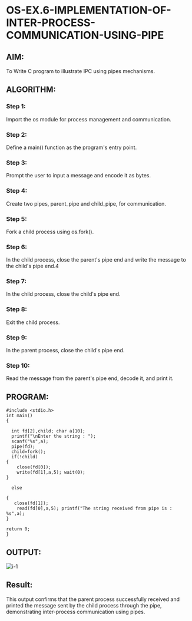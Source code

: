 # OS-EX.6-IMPLEMENTATION-OF-INTER-PROCESS-COMMUNICATION-USING-PIPE

## AIM:
To Write C program to illustrate IPC using pipes mechanisms.

## ALGORITHM:
### Step 1:
Import the os module for process management and communication.
### Step 2:
Define a main() function as the program's entry point.
### Step 3:
Prompt the user to input a message and encode it as bytes.
### Step 4:
Create two pipes, parent_pipe and child_pipe, for communication.
### Step 5:
Fork a child process using os.fork().
### Step 6:
In the child process, close the parent's pipe end and write the message to the child's pipe end.4
### Step 7:
In the child process, close the child's pipe end.
### Step 8:
Exit the child process.
### Step 9:
In the parent process, close the child's pipe end.
### Step 10:
Read the message from the parent's pipe end, decode it, and print it.

## PROGRAM:
```
#include <stdio.h>
int main()
{

  int fd[2],child; char a[10];
  printf("\nEnter the string : ");
  scanf("%s",a);
  pipe(fd);
  child=fork();
  if(!child)
{
    close(fd[0]);
    write(fd[1],a,5); wait(0);
}

  else

{
   close(fd[1]);
    read(fd[0],a,5); printf("The string received from pipe is : %s",a);
}

return 0;
}
```



## OUTPUT:
![i-1](https://github.com/swemurali/OS-EX.6-IMPLEMENTATION-OF-INTER-PROCESS-COMMUNICATION-USING-PIPE/assets/94165336/c1aa48c7-2415-451d-9747-ca99e91d0950)

## Result:
This output confirms that the parent process successfully received and printed the message sent by the child process through the pipe, demonstrating inter-process communication using pipes.


